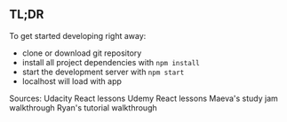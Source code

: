

## TL;DR

To get started developing right away:

* clone or download git repository
* install all project dependencies with `npm install`
* start the development server with `npm start`
* localhost will load with app

Sources: 
    Udacity React lessons
    Udemy React lessons
    Maeva's study jam walkthrough
    Ryan's tutorial walkthrough